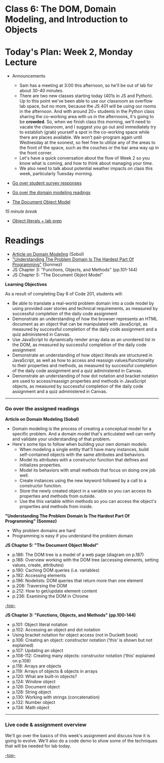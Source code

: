 # Class 6: The DOM, Domain Modeling, and Introduction to Objects

<a id="top"></a>
# Today's Plan: Week 2, Monday Lecture

- Announcements
  - Sam has a meeting at 3:00 this afternoon, so he'll be out of lab for about 30-40 minutes.
  - There are two new classes starting today (401s in JS and Python). Up to this point we've been able to use our classroom as overflow lab space, but no more, because the JS 401 will be using our rooms in the afternoon. And with around 20+ students in the Python class sharing the co-working area with us in the afternoons, it's going to be **crowded**. So, when we finish class this morning, we'll need to vacate the classroom, and I suggest you go out and immediately try to establish (grab) yourself a spot in the co-working space while there are places available. We won't pair-program again until Wednesday at the soonest, so feel free to utilize any of the areas to the front of the space, such as the couches or the bar area way up in the front corner.
  - Let's have a quick conversation about the flow of Week 2 so you know what is coming, and how to think about managing your time.
  - We also need to talk about potential weather impacts on class this week, particularly Tuesday morning.

- [Go over student survey responses](student-comments.md)
- [Go over the domain modeling readings](#modeling)
- [The Document Object Model](#dom)

*15 minute break*

- [Object literals + lab prep](#objects)

# Readings

- [Article on Domain Modeling](https://github.com/codefellows/domain_modeling#domain-modeling) (Sobol)
- ["Understanding The Problem Domain Is The Hardest Part Of Programming"](http://simpleprogrammer.com/2013/07/15/understanding-the-problem-domain-is-the-hardest-part-of-programming/) (Sonmez)
- JS Chapter 3: "Functions, Objects, and Methods" (pp.101-144)
- JS Chapter 5: "The Document Object Model"

**Learning Objectives**

As a result of completing Day 6 of Code 201, students will:

- Be able to translate a real-world problem domain into a code model by using provided user stories and technical requirements, as measured by successful completion of the daily code assignment
- Demonstrate an understanding of how the browser represents an HTML document as an object that can be manipulated with JavaScript, as measured by successful completion of the daily code assignment and a quiz administered in Canvas.
- Use JavaScript to dynamically render array data as an unordered list in the DOM, as measured by successful completion of the daily code assignment
- Demonstrate an understanding of how object literals are structured in JavaScript, as well as how to access and reassign values/functionality to their properties and methods, as measured by successful completion of the daily code assignment and a quiz administered in Canvas.
- Demonstrate an understanding of how dot notation and bracket notation are used to access/reassign properties and methods in JavaScript objects, as measured by successful completion of the daily code assignment and a quiz administered in Canvas.

---

<a id="readings"></a>
### Go over the assigned readings

**Article on Domain Modeling (Sobol)**

- Domain modeling is the process of creating a conceptual model for a specific problem. And a domain model that's articulated well can verify and validate your understanding of that problem.
- Here's some tips to follow when building your own domain models:
  - When modeling a single entity that'll have many instances, build self-contained objects with the same attributes and behaviors.
  - Model its attributes with a constructor function that defines and initializes properties.
  - Model its behaviors with small methods that focus on doing one job well.
  - Create instances using the new keyword followed by a call to a constructor function.
  - Store the newly created object in a variable so you can access its properties and methods from outside.
  - Use the this variable within methods so you can access the object's properties and methods from inside.

**"Understanding The Problem Domain Is The Hardest Part Of Programming" (Sonmez)**

- Why problem domains are hard
- Programming is easy if you understand the problem domain

**JS Chapter 5: "The Document Object Model"**

- p.186: The DOM tree is a model of a web page (diagram on p.187)
- p.188: Overview working with the DOM tree (accessing elements, setting values, create, attributes)
- p.190: Caching DOM queries (i.e. variables)
- p.192: Accessing elements
- p.196: Nodelists: DOM queries that return more than one element
- p.208: Traversing the DOM
- p.212: How to get/update element content
- p.236: Examining the DOM in Chrome

[-top-](#top)

**JS Chapter 3: "Functions, Objects, and Methods" (pp.100-144)**

- p.101: Object literal notation
- p.102: Accessing an object and dot notation
- Using bracket notation for object access (not in Duckett book)
- p.106: Creating an object: constructor notation (‘this’ is shown but not explained)
- p.107: Updating an object
- p.108-112: Creating many objects: constructor notation (‘this’ explained on p.108)
- p.118: Arrays are objects
- p.119: Arrays of objects & objects in arrays
- p.120: What are built-in objects?
- p.124: Window object
- p.126: Document object
- p.128: String object
- p.130: Working with strings (concatenation)
- p.132: Number object
- p.134: Math object

---

<a id="code"></a>
### Live code & assignment overview

We'll go over the basics of this week's assignment and discuss how it is going to evolve. We'll also do a code demo to show some of the techniques that will be needed for lab today.

[-top-](#top)

